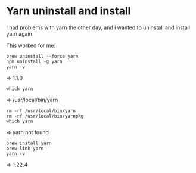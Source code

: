 # Yarn uninstall and install

I had problems with yarn the other day, and i wanted to uninstall and install yarn again

This worked for me:

```
brew uninstall --force yarn
npm uninstall -g yarn
yarn -v
```
=> 1.1.0

```
which yarn
```
=> /usr/local/bin/yarn

```
rm -rf /usr/local/bin/yarn
rm -rf /usr/local/bin/yarnpkg
which yarn
```
=> yarn not found
```
brew install yarn
brew link yarn
yarn -v
```
=> 1.22.4

